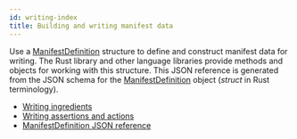 ```yaml
---
id: writing-index
title: Building and writing manifest data
---
```


Use a [ManifestDefinition](../json-ref/manifest-def.mdx) structure to define and construct manifest data for writing. The Rust library and other language libraries provide methods and objects for working with this structure.  This JSON reference is generated from the JSON schema for the [ManifestDefinition](https://docs.rs/c2pa/latest/c2pa/struct.ManifestDefinition.html) object (_struct_ in Rust terminology).

- [Writing ingredients](ingredients.md)
- [Writing assertions and actions](assertions-actions.md)
- [ManifestDefinition JSON reference](manifest/json-ref/manifest-def.mdx)
